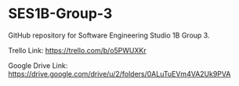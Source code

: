 # SES1B-Group-3
GitHub repository for Software Engineering Studio 1B Group 3.

Trello Link: https://trello.com/b/o5PWUXKr

Google Drive Link: https://drive.google.com/drive/u/2/folders/0ALuTuEVm4VA2Uk9PVA
